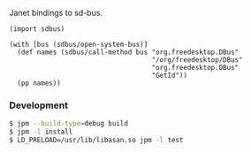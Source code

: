 Janet bindings to sd-bus.

```janet
(import sdbus)

(with [bus (sdbus/open-system-bus)]
  (def names (sdbus/call-method bus "org.freedesktop.DBus"
                                    "/org/freedesktop/DBus"
                                    "org.freedesktop.DBus"
                                    "GetId"))
  (pp names))

```

### Development

```sh
$ jpm --build-type=debug build
$ jpm -l install
$ LD_PRELOAD=/usr/lib/libasan.so jpm -l test
```
